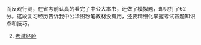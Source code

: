 而反观行测，在省考前认真的看完了中公大本书，还做了模拟题，却只打了62分。这段复习经历告诉我中公华图粉笔教材没有用，还要精细化掌握考试答题知识点和技巧。

2. [考试经验](https://bbs.qzzn.com/forum.php?mod=viewthread&tid=16476403&extra=&authorid=5470252&page=2)